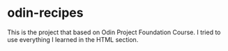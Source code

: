 # odin-recipes
This is the project that based on Odin Project Foundation Course. I tried to use everything I learned in the HTML section. 

